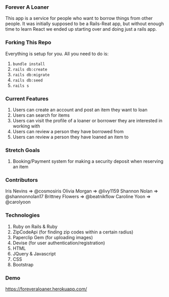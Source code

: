 ### Forever A Loaner 
This app is a service for people who want to borrow things from other people. It was initially supposed to be a Rails-Reat app, but without enough time to learn React we ended up starting over and doing just a rails app. 

### Forking This Repo
Everything is setup for you. All you need to do is:

1. `bundle install`
2. `rails db:create`
3. `rails db:migrate`
4. `rails db:seed`
5. `rails s`

### Current Features
1. Users can create an account and post an item they want to loan
2. Users can search for items
3. Users can visit the profile of a loaner or borrower they are interested in working with
4. Users can review a person they have borrowed from
5. Users can review a person they have loaned an item to

### Stretch Goals
1. Booking/Payment system for making a security deposit when reserving an item  

### Contributors
Iris Nevins => @cosmosiris
Olivia Morgan => @livy1159
Shannon Nolan => @shannonnolan17
Brittney Flowers => @beatnikflow
Caroline Yoon => @carolyoon

### Technologies 
1. Ruby on Rails & Ruby
2. ZipCodeApi (for finding zip codes within a certain radius)
3. Paperclip Gem (for uploading images)
4. Devise (for user authentication/registration)
3. HTML
4. JQuery & Javascript
5. CSS
6. Bootstrap

### Demo
https://foreveraloaner.herokuapp.com/ 

